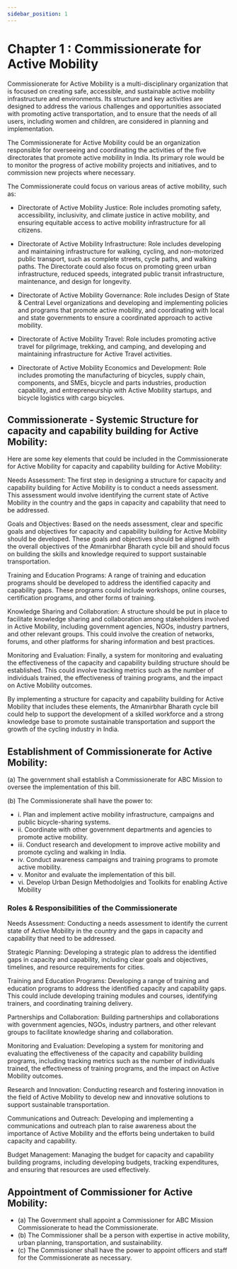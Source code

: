 ```yaml
---
sidebar_position: 1
---
```

# Chapter 1 : Commissionerate for Active Mobility
Commissionerate for Active Mobility is a multi-disciplinary organization that is focused on creating safe, accessible, and sustainable active mobility infrastructure and environments. Its structure and key activities are designed to address the various challenges and opportunities associated with promoting active transportation, and to ensure that the needs of all users, including women and children, are considered in planning and implementation.


The Commissionerate for Active Mobility could be an organization responsible for overseeing and coordinating the activities of the five directorates that promote active mobility in India. Its primary role would be to monitor the progress of active mobility projects and initiatives, and to commission new projects where necessary.



The Commissionerate could focus on various areas of active mobility, such as:

- Directorate of Active Mobility Justice: Role includes promoting safety, accessibility, inclusivity, and climate justice in active mobility, and ensuring equitable access to active mobility infrastructure for all citizens.

- Directorate of Active Mobility Infrastructure: Role includes   developing and maintaining infrastructure for walking, cycling, and non-motorized public transport, such as complete streets, cycle paths, and walking paths. The Directorate could also focus on promoting green urban infrastructure, reduced speeds, integrated public transit infrastructure, maintenance, and design for longevity.

- Directorate of Active Mobility Governance: Role includes Design of State & Central  Level organizations and developing and implementing policies and programs that promote active mobility, and coordinating with local and state governments to ensure a coordinated approach to active mobility.

- Directorate of Active Mobility Travel: Role  includes promoting active travel for pilgrimage, trekking, and camping, and developing and maintaining infrastructure for Active Travel activities.

- Directorate of Active Mobility Economics and Development: Role includes promoting the manufacturing of bicycles, supply chain, components, and SMEs, bicycle and parts industries, production capability, and entrepreneurship with Active Mobility startups, and bicycle logistics with cargo bicycles.



## Commissionerate - Systemic Structure for capacity and capability building for Active Mobility:

Here are some key elements that could be included in the Commissionerate for Active Mobility for capacity and capability building for Active Mobility:

Needs Assessment: The first step in designing a structure for capacity and capability building for Active Mobility is to conduct a needs assessment. This assessment would involve identifying the current state of Active Mobility in the country and the gaps in capacity and capability that need to be addressed.

Goals and Objectives: Based on the needs assessment, clear and specific goals and objectives for capacity and capability building for Active Mobility should be developed. These goals and objectives should be aligned with the overall objectives of the Atmanirbhar Bharath cycle bill and should focus on building the skills and knowledge required to support sustainable transportation.

Training and Education Programs: A range of training and education programs should be developed to address the identified capacity and capability gaps. These programs could include workshops, online courses, certification programs, and other forms of training.

Knowledge Sharing and Collaboration: A structure should be put in place to facilitate knowledge sharing and collaboration among stakeholders involved in Active Mobility, including government agencies, NGOs, industry partners, and other relevant groups. This could involve the creation of networks, forums, and other platforms for sharing information and best practices.

Monitoring and Evaluation: Finally, a system for monitoring and evaluating the effectiveness of the capacity and capability building structure should be established. This could involve tracking metrics such as the number of individuals trained, the effectiveness of training programs, and the impact on Active Mobility outcomes.

By implementing a structure for capacity and capability building for Active Mobility that includes these elements, the Atmanirbhar Bharath cycle bill could help to support the development of a skilled workforce and a strong knowledge base to promote sustainable transportation and support the growth of the cycling industry in India.


## Establishment of Commissionerate for Active Mobility:
(a) The government shall establish a Commissionerate for ABC Mission to oversee the implementation of this bill.

(b) The Commissionerate shall have the power to:
- i. Plan and implement active mobility infrastructure, campaigns and public bicycle-sharing systems.
- ii. Coordinate with other government departments and agencies to promote active mobility.
- iii. Conduct research and development to improve active mobility and promote cycling and walking in India.
- iv. Conduct awareness campaigns and training programs to promote active mobility.
- v. Monitor and evaluate the implementation of this bill.
- vi. Develop Urban Design Methodolgies and Toolkits for enabling Active Mobility

### Roles & Responsibilities of the Commissionerate

Needs Assessment: Conducting a needs assessment to identify the current state of Active Mobility in the country and the gaps in capacity and capability that need to be addressed.

Strategic Planning: Developing a strategic plan to address the identified gaps in capacity and capability, including clear goals and objectives, timelines, and resource requirements for cities.

Training and Education Programs: Developing a range of training and education programs to address the identified capacity and capability gaps. This could include developing training modules and courses, identifying trainers, and coordinating training delivery.

Partnerships and Collaboration: Building partnerships and collaborations with government agencies, NGOs, industry partners, and other relevant groups to facilitate knowledge sharing and collaboration.

Monitoring and Evaluation: Developing a system for monitoring and evaluating the effectiveness of the capacity and capability building programs, including tracking metrics such as the number of individuals trained, the effectiveness of training programs, and the impact on Active Mobility outcomes.

Research and Innovation: Conducting research and fostering innovation in the field of Active Mobility to develop new and innovative solutions to support sustainable transportation.

Communications and Outreach: Developing and implementing a communications and outreach plan to raise awareness about the importance of Active Mobility and the efforts being undertaken to build capacity and capability.

Budget Management: Managing the budget for capacity and capability building programs, including developing budgets, tracking expenditures, and ensuring that resources are used effectively.


## Appointment of Commissioner for Active Mobility:
+ (a) The Government shall appoint a Commissioner for ABC Mission Commissionerate to head the Commissionerate.
+ (b) The Commissioner shall be a person with expertise in active mobility, urban planning, transportation, and sustainability.
+ (c) The Commissioner shall have the power to appoint officers and staff for the Commissionerate as necessary.
